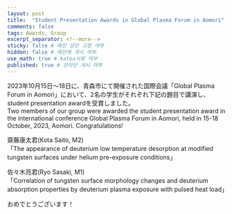 ```yaml
---
layout: post
title:  "Student Presentation Awards in Global Plasma Forum in Aomori"
comments: false
tags: Awards, Group
excerpt_separator: <!--more-->
sticky: false # 메인 상단 고정 여부
hidden: false # 메인에 게시 여부
use_math: true # katex사용 여부
published: true # 온라인 게시 여부
---
```

<!-- 줄바꿈: 문장 뒤에 스페이스 두번 -->
<!-- 문단 바꿈: 엔터 두번 -->

2023年10月15日〜18日に、青森市にて開催された国際会議「Global Plasma Forum in Aomori」において、2名の学生がそれぞれ下記の題目で講演し、student presentation awardを受賞しました。<!--more-->  
Two members of our group were awarded the student presentation award in the international conference Global Plasma Forum in Aomori, held in 15-18 October, 2023, Aomori.
Congratulations!

齋藤康太君(Kota Saito, M2)  
「The appearance of deuterium low temperature desorption at modified tungsten surfaces under helium pre-exposure conditions」

佐々木亮君(Ryo Sasaki, M1)  
「Correlation of tungsten surface morphology changes and deuterium absorption properties by deuterium plasma exposure with pulsed heat load」

おめでとうございます！

